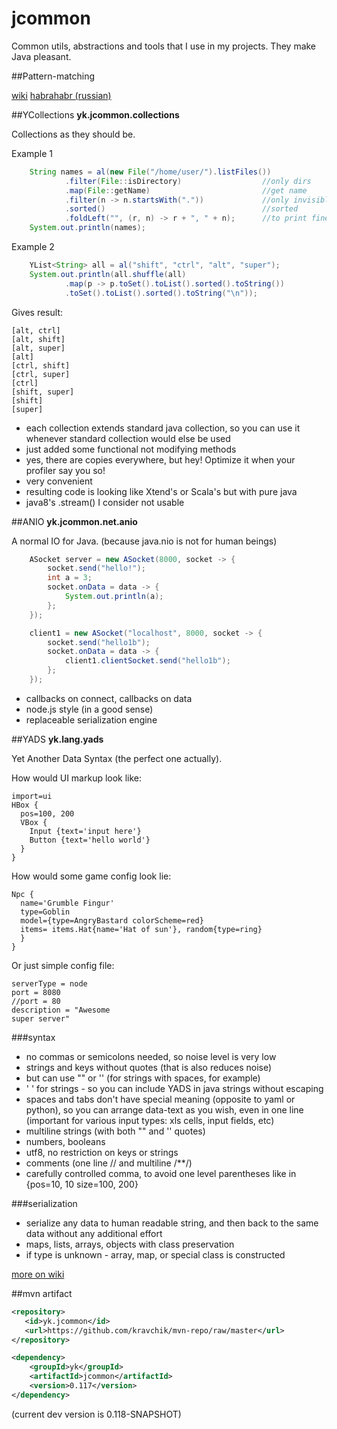 jcommon
=======
Common utils, abstractions and tools that I use in my projects. They make Java pleasant.

##Pattern-matching

[wiki](https://github.com/kravchik/jcommon/wiki/pattern-matching)
[habrahabr (russian)](http://habrahabr.ru/post/270173/)

##YCollections
**yk.jcommon.collections**

Collections as they should be.

Example 1
```java
    String names = al(new File("/home/user/").listFiles())
            .filter(File::isDirectory)                  //only dirs
            .map(File::getName)                         //get name
            .filter(n -> n.startsWith("."))             //only invisible
            .sorted()                                   //sorted
            .foldLeft("", (r, n) -> r + ", " + n);      //to print fine
    System.out.println(names);
```
Example 2
```java
    YList<String> all = al("shift", "ctrl", "alt", "super");
    System.out.println(all.shuffle(all)
            .map(p -> p.toSet().toList().sorted().toString())
            .toSet().toList().sorted().toString("\n"));
```
Gives result:
```
[alt, ctrl]
[alt, shift]
[alt, super]
[alt]
[ctrl, shift]
[ctrl, super]
[ctrl]
[shift, super]
[shift]
[super]
```

* each collection extends standard java collection, so you can use it whenever standard collection would else be used
* just added some functional not modifying methods
* yes, there are copies everywhere, but hey! Optimize it when your profiler say you so!
* very convenient
* resulting code is looking like Xtend's or Scala's but with pure java
* java8's .stream() I consider not usable

##ANIO
**yk.jcommon.net.anio**

A normal IO for Java. (because java.nio is not for human beings)

```java
    ASocket server = new ASocket(8000, socket -> {
        socket.send("hello!");
        int a = 3;
        socket.onData = data -> {
            System.out.println(a);
        };
    });

    client1 = new ASocket("localhost", 8000, socket -> {
        socket.send("hello1b");
        socket.onData = data -> {
            client1.clientSocket.send("hello1b");
        };
    });

```
* callbacks on connect, callbacks on data
* node.js style (in a good sense)
* replaceable serialization engine


##YADS
**yk.lang.yads**

Yet Another Data Syntax (the perfect one actually).

How would UI markup look like:

```
import=ui
HBox {
  pos=100, 200
  VBox {
    Input {text='input here'}
    Button {text='hello world'}
  }
}
```
How would some game config look lie:
```
Npc {
  name='Grumble Fingur'
  type=Goblin
  model={type=AngryBastard colorScheme=red}
  items= items.Hat{name='Hat of sun'}, random{type=ring}
  }
}
```
Or just simple config file:
```
serverType = node
port = 8080
//port = 80
description = "Awesome
super server"
```

###syntax
* no commas or semicolons needed, so noise level is very low
* strings and keys without quotes (that is also reduces noise)
* but can use "" or '' (for strings with spaces, for example)
* ' ' for strings - so you can include YADS in java strings without escaping
* spaces and tabs don't have special meaning (opposite to yaml or python), so you can arrange data-text as you wish, even in one line (important for various input types: xls cells, input fields, etc)
* multiline strings (with both "" and '' quotes)
* numbers, booleans
* utf8, no restriction on keys or strings
* comments (one line // and multiline /**/)
* carefully controlled comma, to avoid one level parentheses like in {pos=10, 10 size=100, 200}

###serialization
* serialize any data to human readable string, and then back to the same data without any additional effort
* maps, lists, arrays, objects with class preservation
* if type is unknown - array, map, or special class is constructed

[more on wiki](https://github.com/kravchik/jcommon/wiki/YADS-instead-of-.properties-syntax-example)

##mvn artifact
```xml
<repository>
   <id>yk.jcommon</id>
   <url>https://github.com/kravchik/mvn-repo/raw/master</url>
</repository>

<dependency>
    <groupId>yk</groupId>
    <artifactId>jcommon</artifactId>
    <version>0.117</version>
</dependency>
```
(current dev version is 0.118-SNAPSHOT)

